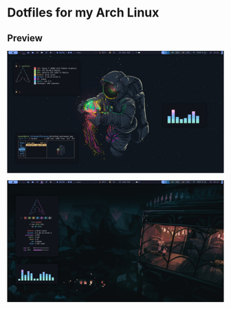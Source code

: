 
# Dotfiles for my Arch Linux

## Preview

![preview](preview/preview.png)

![preview-1](preview/preview-1.png)
